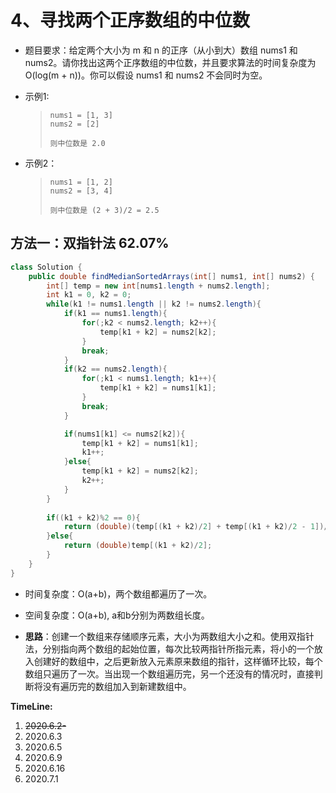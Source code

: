 # 4、寻找两个正序数组的中位数

- 题目要求：给定两个大小为 m 和 n 的正序（从小到大）数组 nums1 和 nums2。请你找出这两个正序数组的中位数，并且要求算法的时间复杂度为 O(log(m + n))。你可以假设 nums1 和 nums2 不会同时为空。

- 示例1:

  > ```
  > nums1 = [1, 3]
  > nums2 = [2]
  > 
  > 则中位数是 2.0
  > ```

- 示例2：

  >```
  >nums1 = [1, 2]
  >nums2 = [3, 4]
  >
  >则中位数是 (2 + 3)/2 = 2.5
  >```

## 方法一：双指针法   62.07%

```java
class Solution {
    public double findMedianSortedArrays(int[] nums1, int[] nums2) {
        int[] temp = new int[nums1.length + nums2.length];
        int k1 = 0, k2 = 0;
        while(k1 != nums1.length || k2 != nums2.length){
            if(k1 == nums1.length){
                for(;k2 < nums2.length; k2++){
                    temp[k1 + k2] = nums2[k2];
                }
                break;
            }
            if(k2 == nums2.length){
                for(;k1 < nums1.length; k1++){
                    temp[k1 + k2] = nums1[k1];
                }
                break;
            }

            if(nums1[k1] <= nums2[k2]){
                temp[k1 + k2] = nums1[k1];
                k1++;
            }else{
                temp[k1 + k2] = nums2[k2];
                k2++;
            }
        }
        
        if((k1 + k2)%2 == 0){
            return (double)(temp[(k1 + k2)/2] + temp[(k1 + k2)/2 - 1])/2;
        }else{
            return (double)temp[(k1 + k2)/2]; 
        }
    }
}
```

- 时间复杂度：O(a+b)，两个数组都遍历了一次。

- 空间复杂度：O(a+b), a和b分别为两数组长度。
- **思路**：创建一个数组来存储顺序元素，大小为两数组大小之和。使用双指针法，分别指向两个数组的起始位置，每次比较两指针所指元素，将小的一个放入创建好的数组中，之后更新放入元素原来数组的指针，这样循环比较，每个数组只遍历了一次。当出现一个数组遍历完，另一个还没有的情况时，直接判断将没有遍历完的数组加入到新建数组中。

**TimeLine:**

1. ~~2020.6.2-~~
2. 2020.6.3
3. 2020.6.5
4. 2020.6.9
5. 2020.6.16
6. 2020.7.1